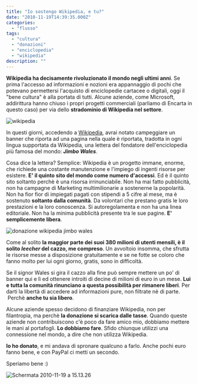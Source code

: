 ```yaml
---
title: "Io sostengo Wikipedia, e tu?"
date: "2010-11-19T14:39:35.000Z"
categories:
  - "flusso"
tags:
  - "cultura"
  - "donazioni"
  - "enciclopedia"
  - "wikipedia"
description: ""
---
```


**Wikipedia ha decisamente rivoluzionato il mondo negli ultimi anni**. Se prima l'accesso ad informazioni e nozioni era appannaggio di pochi che potevano permettersi l'acquisto di enciclopedie cartacee o digitali, oggi il "bene cultura" è alla portata di tutti. Alcune aziende, come Microsoft, addirittura hanno chiuso i propri progetti commerciali (parliamo di Encarta in questo caso) per via dello **stradominio di Wikipedia nel settore**.

![](https://enricodeleo.s3.eu-south-1.amazonaws.com/uploads/2010/11/wikipedia.png "wikipedia")

In questi giorni, accedendo a [Wikipedia](http://it.wikipedia.org/wiki/Pagina_principale), avrai notato campeggiare un banner che riporta ad una pagina nella quale è riportata, tradotta in ogni lingua supportata da Wikipedia, una lettera del fondatore dell'enciclopedia più famosa del mondo: _**Jimbo Wales**_.

Cosa dice la lettera? Semplice: Wikipedia è un progetto immane, enorme, che richiede una costante manutenzione e l'impiego di ingenti risorse per esistere. **E' il quinto sito del mondo come numero d'accessi**. Ed è il quinto sito soltanto perchè è una risorsa irrinunciabile. Non ha mai fatto pubblicità, non ha campagne di Marketing multimilionarie a sostenerne la popolarità. Non ha fior fior di impiegati pagati con stipendi a 5 cifre al mese, ma è sostenuto **soltanto dalla comunità**. Da volontari che prestano gratis le loro prestazioni e la loro conoscenza. Si autoregolamenta e non ha una linea editoriale. Non ha la minima pubblicità presente tra le sue pagine. **E' semplicemente libera**.

![](https://enricodeleo.s3.eu-south-1.amazonaws.com/uploads/2010/11/Schermata-2010-11-19-a-15.18.49-300x48.png "donazione wikipedia jimbo wales")

Come al solito **la maggior parte dei suoi 380 milioni di utenti mensili, è il solito _leecher_ del cazzo, me compreso**. Un avvoltoio insomma, che sfrutta le risorse messe a disposizione gratuitamente e se ne fotte se coloro che fanno molto per lui ogni giorno, gratis, sono in difficoltà.

Se il signor Wales si gira il cazzo alla fine può sempre mettere un po' di banner qui e lì ed ottenere introiti di decine di milioni di euro in un mese. **Lui e tutta la comunità rinunciano a questa possibilità per rimanere liberi**. Per darti la libertà di accedere ad informazioni pure, non filtrate nè di parte.  Perchè **anche tu sia libero**.

Alcune aziende spesso decidono di finanziare Wikipedia, non per filantropia, ma perchè **la donazione si scarica dalle tasse**. Quando queste aziende non contribuiscono c'è poco da fare amico mio, dobbiamo mettere le mani al portafogli. **Lo dobbiamo fare**. Sfido chiunque utilizzi una connessione nel mondo, a dire che non utilizza Wikipedia.

**Io ho donato**, e mi andava di spronare qualcuno a farlo. Anche pochi euro fanno bene, e con PayPal ci metti un secondo.

Speriamo bene :)

![](https://enricodeleo.s3.eu-south-1.amazonaws.com/uploads/2010/11/Schermata-2010-11-19-a-15.13.26-1024x308.png "Schermata 2010-11-19 a 15.13.26")
